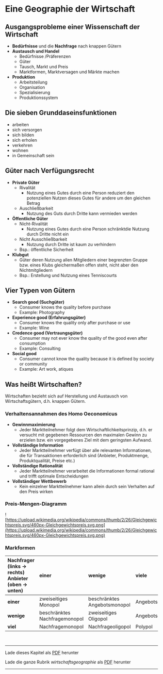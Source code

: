 # Eine Geographie der Wirtschaft


## Ausgangsprobleme einer Wissenschaft der Wirtschaft

- **Bedürfnisse** und die **Nachfrage** nach knappen Gütern
- **Austausch und Handel**
  - Bedürfnisse /Präferenzen
  - Güter
  - Tausch, Markt und Preis
  - Marktformen, Marktversagen und Märkte machen
- **Produktion**
  - Arbeitsteilung
  - Organisation
  - Spezialisierung
  - Produktionssystem

## Die sieben Grunddaseinsfunktionen

- arbeiten
- sich versorgen
- sich bilden
- sich erholen
- verkehren
- wohnen 
- in Gemeinschaft sein

## Güter nach Verfügungsrecht

- **Private Güter**
  - Rivalität
    - Nutzung eines Gutes durch eine Person reduziert den potenziellen Nutzen dieses Gutes für andere um den gleichen Betrag
  - Auschließbarkeit
    - Nutzung des Guts durch Dritte kann vermieden werden 
- **Öffentliche Güter**
  - Nicht-Rivalität
    - Nutzung eines Gutes durch eine Person schränktdie Nutzung durch Dritte nicht ein
  - Nicht Ausschließbarkeit
    - Nutzung durch Dritte ist kaum zu verhindern
  - Bsp.: öffentliche Sicherheit
- **Klubgut**
  - Güter deren Nutzung allen Mitgliedern einer begrenzten Gruppe bzw. eines Klubs gleichermaßen offen steht, nicht aber den Nichtmitgliedern
  - Bsp.: Erstellung und Nutzung eines Tenniscourts

## Vier Typen von Gütern

- **Search good (Suchgüter)**
  - Consumer knows the quality before purchase
  - Example: Photography
- **Experience good (Erfahrungsgüter)**
  - Consumer knows the quality only after purchase or use
  - Example: Wine
- **Credence good (Vertraungsgüter)**
  - Consumer may not ever know the quality of the good even after consumption
  - Example: Consulting
- **Social good**
  - Consumer cannot know the quality because it is defined by society or community
  - Example: Art work, atiques

## Was heißt Wirtschaften?

Wirtschaften bezieht sich auf Herstellung und Austausch von Wirtschaftsgütern, d.h. knappen Gütern.

### Verhaltensannahmen des Homo Oeconomicus

- **Gewinnmaximierung**
  - Jeder Marktteilnehmer folgt dem Wirtschaftlichkeitsprinzip, d.h. er versucht mit gegebenen Ressourcen den maximalen Gewinn zu erzielen bzw. ein vorgegebenes Ziel mit dem geringsten Aufwand.
- **Vollständige Information**
  - Jeder Marktteilnehmer verfügt über alle relevanten Informationen, die für Transaktionen erforderlich sind (Anbieter, Produktmenge, Produktqualität, Preise etc.) 
- **Vollständige Rationalität**
  - Jeder Marktteilnehmer verarbeitet die Informationen formal rational und trifft optimale Entscheidungen
- **Vollständiger Wettbewerb**
  - Kein einzelner Marktteilnehmer kann allein durch sein Verhalten auf den Preis wirken

### Preis-Mengen-Diagramm

![https://upload.wikimedia.org/wikipedia/commons/thumb/2/26/Gleichgewichtspreis.svg/460px-Gleichgewichtspreis.svg.png](https://upload.wikimedia.org/wikipedia/commons/thumb/2/26/Gleichgewichtspreis.svg/460px-Gleichgewichtspreis.svg.png)

### Markformen

| Nachfrager (links -> rechts) Anbieter (oben -> unten) | einer                         | wenige                       | viele            |
| :--------------------------------------- | :---------------------------- | :--------------------------- | :--------------- |
| **einer**                                | zweiseitiges Monopol          | beschränktes Angebotsmonopol | Angebotsmonopol  |
| **wenige**                               | beschränktes Nachfragemonopol | zweiseitiges Oligopol        | Angebotsoligopol |
| **viel**                                 | Nachfragemonopol              | Nachfrageoligopol            | Polypol          |

<br/>

------

Lade dieses Kapitel als [PDF](http://kollektive-geographie-heidelberg.de/wirtschaftsgeographie/02-eine-geographie-der-wirtschaft.pdf) herunter

Lade die ganze Rubrik *wirtschaftsgeographie* als [PDF](http://kollektive-geographie-heidelberg.de/wirtschaftsgeographie/wirtschaftsgeographie.pdf) herunter

------
